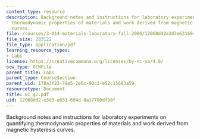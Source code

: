 ```yaml
---
content_type: resource
description: Background notes and instructions for laboratory experiments on quantifying
  thermodynamic properties of materials and work derived from magnetic hysteresis
  curves.
file: /courses/3-014-materials-laboratory-fall-2006/12068dd2e3d3e631694d0a17780df98f_w1_g2.pdf
file_size: 283122
file_type: application/pdf
learning_resource_types:
- Labs
license: https://creativecommons.org/licenses/by-nc-sa/4.0/
ocw_type: OCWFile
parent_title: Labs
parent_type: CourseSection
parent_uid: 178a3f23-79e5-2e6c-90c3-e52c15603a59
resourcetype: Document
title: w1_g2.pdf
uid: 12068dd2-e3d3-e631-694d-0a17780df98f
---
```

Background notes and instructions for laboratory experiments on quantifying thermodynamic properties of materials and work derived from magnetic hysteresis curves.
